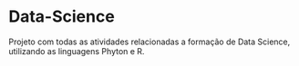# Data-Science
Projeto com todas as atividades relacionadas a formação de Data Science, utilizando as linguagens Phyton e R.
